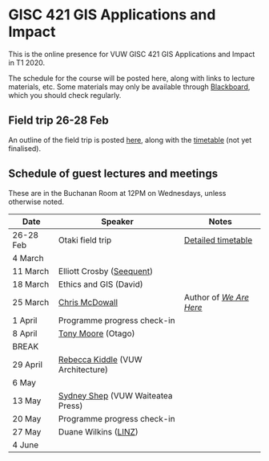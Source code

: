 # GISC 421 GIS Applications and Impact
This is the online presence for VUW GISC 421 GIS Applications and Impact in T1 2020.

The schedule for the course will be posted here, along with links to lecture materials, etc. Some materials may only be available through [Blackboard](https://blackboard.vuw.ac.nz/), which you should check regularly.

## Field trip 26-28 Feb
An outline of the field trip is posted [here](field-trip/overview-and-requirements.md), along with the [timetable](field-trip/timetable.md) (not yet finalised).

## Schedule of guest lectures and meetings
These are in the Buchanan Room at 12PM on Wednesdays, unless otherwise noted.

Date | Speaker | Notes
--- | --- | ---
26-28 Feb | Otaki field trip | [Detailed timetable](field-trip/timetable.md)
4 March |
11 March | Elliott Crosby ([Seequent](https://www.seequent.com/))
18 March | Ethics and GIS (David)
25 March | [Chris McDowall](https://fogonwater.com/) | Author of [*We Are Here*](https://www.masseypress.ac.nz/books/we-are-here/)
1 April | Programme progress check-in
8 April | [Tony Moore](https://www.otago.ac.nz/surveying/people/otago040651.html) (Otago)
| BREAK
29 April | [Rebecca Kiddle](https://www.wgtn.ac.nz/architecture/about/staff/rebecca-kiddle) (VUW Architecture)
6 May |
13 May | [Sydney Shep](https://www.wgtn.ac.nz/wtapress/about/staff/sydney-shep) (VUW Waiteatea Press)
20 May | Programme progress check-in
27 May | Duane Wilkins ([LINZ](http://linz.govt.nz/))
4 June |
